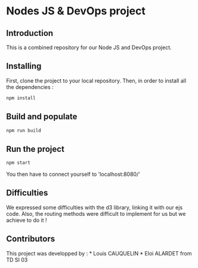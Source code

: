 # Nodes JS & DevOps project

## Introduction

This is a combined repository for our Node JS and DevOps project.

## Installing

First, clone the project to your local repository.
Then, in order to install all the dependencies :
```bash 
npm install
```

## Build and populate

```bash
npm run build
```

## Run the project

```bash
npm start
```
You then have to connect yourself to 'localhost:8080/'

## Difficulties
We expressed some difficulties with the d3 library, linking it with our ejs code. Also, the routing methods were difficult to implement for us but we achieve to do it !

## Contributors
This project was developped by :
    * Louis CAUQUELIN
    * Eloi ALARDET
    from TD SI 03
